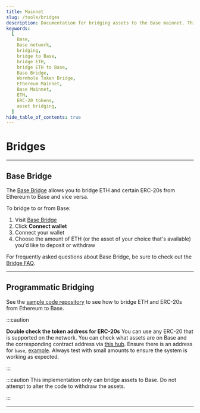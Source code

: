 ```yaml
---
title: Mainnet
slug: /tools/bridges
description: Documentation for bridging assets to the Base mainnet. This page covers how to bridge ETH and ERC-20s between Ethereum mainnet and Base mainnet, with essential cautions and contract information.
keywords:
  [
    Base,
    Base network,
    bridging,
    bridge to Base,
    bridge ETH,
    bridge ETH to Base,
    Base Bridge,
    Wormhole Token Bridge,
    Ethereum Mainnet,
    Base Mainnet,
    ETH,
    ERC-20 tokens,
    asset bridging,
  ]
hide_table_of_contents: true
---
```


# Bridges

---

## Base Bridge

The [Base Bridge](https://bridge.base.org/) allows you to bridge ETH and certain ERC-20s from Ethereum to Base and vice versa.

To bridge to or from Base:

1. Visit [Base Bridge](https://bridge.base.org/)
2. Click **Connect wallet**
3. Connect your wallet
4. Choose the amount of ETH (or the asset of your choice that's available) you'd like to deposit or withdraw

For frequently asked questions about Base Bridge, be sure to check out the [Bridge FAQ](/tools/bridge-faq/).

---

## Programmatic Bridging

See the [sample code repository](https://github.com/base-org/guides/tree/main/bridge/native) to see how to bridge ETH and ERC-20s from Ethereum to Base.

:::caution

**Double check the token address for ERC-20s** You can use any ERC-20 that is
supported on the network. You can check what assets are on Base and the
corresponding contract address via [this hub](https://github.com/ethereum-optimism/ethereum-optimism.github.io/tree/master/data).
Ensure there is an address for `base`, [example](https://github.com/ethereum-optimism/ethereum-optimism.github.io/blob/master/data/WETH/data.json#L16-L18).
Always test with small amounts to ensure the system is working as expected.

:::

:::caution
This implementation only can bridge assets to Base. Do not attempt to alter the
code to withdraw the assets.

:::

---
